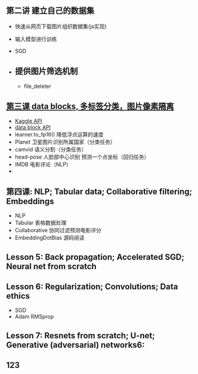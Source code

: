 ## 第二讲 建立自己的数据集
-  快速从网页下载图片组织数据集(js实现)
-  输入模型进行训练
- SGD

- ## 提供图片筛选机制
	- file_deleter
## [第三课 data blocks, 多标签分类，图片像素隔离](https://www.youtube.com/watch?v=MpZxV6DVsmM)

- [Kaggle API](https://github.com/Kaggle/kaggle-api)
- [data block API](https://docs.fast.ai/data_block.html)
- learner.to_fp16() 降低浮点运算的速度
- Planet 卫星图片识别所属国家（分类任务） 
- camvid 语义分割（分类任务）
- head-pose 人脸部中心识别  预测一个点坐标（回归任务）
- IMDB 电影评论（NLP）
- 

## 第四课: NLP; Tabular data; Collaborative filtering; Embeddings
- NLP
- Tabular 表格数据处理
- Collaborative 协同过滤预测电影评分
- EmbeddingDotBias 源码阅读

##  Lesson 5: Back propagation; Accelerated SGD; Neural net from scratch

##  Lesson 6: Regularization; Convolutions; Data ethics
- SGD
- Adam RMSprop
##  Lesson 7: Resnets from scratch; U-net; Generative (adversarial) networks6:

## 123
<!--stackedit_data:
eyJoaXN0b3J5IjpbLTEyODI1NzkyMjQsMTg1NjM4MzU1MCwtMT
E0OTQxMTI4MiwtMTMxMTYzMjU5OCwtNTQzMTU5NjEwLDE1ODQw
NjIxMzAsLTE5NTk4MDgxNDgsLTMwOTk5OTcxMSwxODc1ODY5OT
kwLC0xMTUxMjkxNTk3LDYzOTE5MDEyMSwxNzA0NTAzNjQyLC0x
NzkwNjM5MTEyLC0xODcxMzE2NzU1LDIwOTk3NDk5Nl19
-->